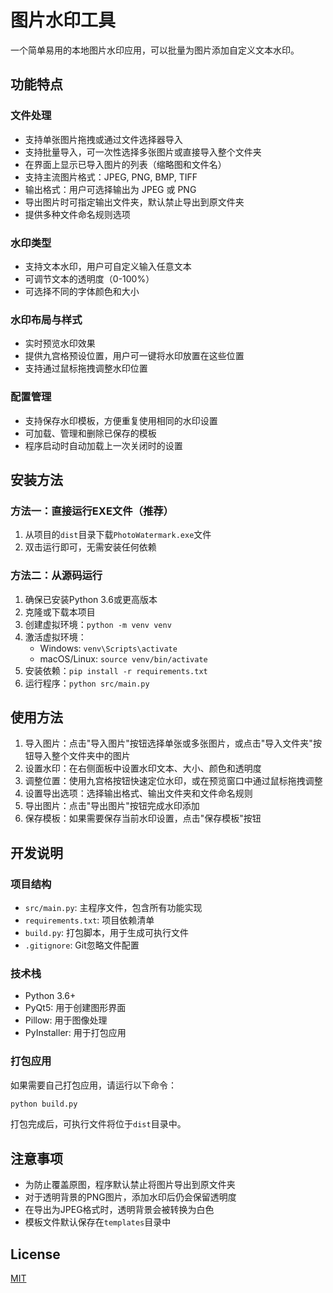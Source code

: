 # 图片水印工具

一个简单易用的本地图片水印应用，可以批量为图片添加自定义文本水印。

## 功能特点

### 文件处理
- 支持单张图片拖拽或通过文件选择器导入
- 支持批量导入，可一次性选择多张图片或直接导入整个文件夹
- 在界面上显示已导入图片的列表（缩略图和文件名）
- 支持主流图片格式：JPEG, PNG, BMP, TIFF
- 输出格式：用户可选择输出为 JPEG 或 PNG
- 导出图片时可指定输出文件夹，默认禁止导出到原文件夹
- 提供多种文件命名规则选项

### 水印类型
- 支持文本水印，用户可自定义输入任意文本
- 可调节文本的透明度（0-100%）
- 可选择不同的字体颜色和大小

### 水印布局与样式
- 实时预览水印效果
- 提供九宫格预设位置，用户可一键将水印放置在这些位置
- 支持通过鼠标拖拽调整水印位置

### 配置管理
- 支持保存水印模板，方便重复使用相同的水印设置
- 可加载、管理和删除已保存的模板
- 程序启动时自动加载上一次关闭时的设置

## 安装方法

### 方法一：直接运行EXE文件（推荐）
1. 从项目的`dist`目录下载`PhotoWatermark.exe`文件
2. 双击运行即可，无需安装任何依赖

### 方法二：从源码运行
1. 确保已安装Python 3.6或更高版本
2. 克隆或下载本项目
3. 创建虚拟环境：`python -m venv venv`
4. 激活虚拟环境：
   - Windows: `venv\Scripts\activate`
   - macOS/Linux: `source venv/bin/activate`
5. 安装依赖：`pip install -r requirements.txt`
6. 运行程序：`python src/main.py`

## 使用方法

1. 导入图片：点击"导入图片"按钮选择单张或多张图片，或点击"导入文件夹"按钮导入整个文件夹中的图片
2. 设置水印：在右侧面板中设置水印文本、大小、颜色和透明度
3. 调整位置：使用九宫格按钮快速定位水印，或在预览窗口中通过鼠标拖拽调整
4. 设置导出选项：选择输出格式、输出文件夹和文件命名规则
5. 导出图片：点击"导出图片"按钮完成水印添加
6. 保存模板：如果需要保存当前水印设置，点击"保存模板"按钮

## 开发说明

### 项目结构
- `src/main.py`: 主程序文件，包含所有功能实现
- `requirements.txt`: 项目依赖清单
- `build.py`: 打包脚本，用于生成可执行文件
- `.gitignore`: Git忽略文件配置

### 技术栈
- Python 3.6+
- PyQt5: 用于创建图形界面
- Pillow: 用于图像处理
- PyInstaller: 用于打包应用

### 打包应用
如果需要自己打包应用，请运行以下命令：
```bash
python build.py
```
打包完成后，可执行文件将位于`dist`目录中。

## 注意事项
- 为防止覆盖原图，程序默认禁止将图片导出到原文件夹
- 对于透明背景的PNG图片，添加水印后仍会保留透明度
- 在导出为JPEG格式时，透明背景会被转换为白色
- 模板文件默认保存在`templates`目录中

## License
[MIT](LICENSE)